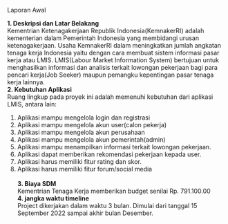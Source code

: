 Laporan Awal

<strong>1.  Deskripsi dan Latar Belakang</strong> <br>
      Kementrian Ketenagakerjaan Republik Indonesia(KemnakerRI) adalah kementerian dalam Pemerintah Indonesia yang membidangi urusan ketenagakerjaan. Usaha KemnakerRI dalam meningkatkan jumlah angkatan tenaga kerja Indonesia yaitu dengan cara membuat sistem informasi pasar kerja atau LMIS.
LMIS(Labour Market Information System) bertujuan untuk menghasilkan informasi dan analisis terkait lowongan pekerjaan bagi para pencari kerja(Job Seeker) maupun pemangku kepentingan pasar tenaga kerja lainnya.
      <br>
<strong>2.  Kebutuhan Aplikasi</strong> <br>
    Ruang lingkup pada proyek ini adalah memenuhi kebutuhan dari aplikasi LMIS, antara lain: <br>
1.	Aplikasi mampu mengelola login dan registrasi <br>
2.	Aplikasi mampu mengelola akun user(calon pekerja)  <br>
3.	Aplikasi mampu mengelola akun perusahaan<br>
4.	Aplikasi mampu mengelola akun pemerintah(admin)<br>
5.	Aplikasi mampu menampilkan informasi terkait lowongan pekerjaan.<br>
6.	Aplikasi dapat memberikan rekomendasi pekerjaan kepada user.<br>
7.	Aplikasi harus memiliki fitur rating dan skor.<br>
8.	Aplikasi harus memiliki fitur forum/social media<br>
      <br>
<strong>3.  Biaya SDM </strong><br>
       Kementrian Tenaga Kerja memberikan budget senilai Rp. 791.100.00 
      <br>
<strong>4.  jangka waktu timeline</strong><br>
      Project dikerjakan dalam waktu 3 bulan. Dimulai dari tanggal 15 September 2022 sampai akhir bulan Desember.
